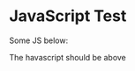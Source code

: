 # JavaScript Test

Some JS below:

<script type="module" src="https://d3js.org/d3.v5.min.js"></script>
<script>
   import * as d3 from "d3";
   document.write(5.6);
   
   var svg = d3.select("svg")
   svg.append("text")
      .attr("transform", "translate(100,0)")
      .attr("x", 50)
      .attr("y", 50)
      .attr("font-size", "20px")
      .attr("class", "title")
      .text("Population bar chart");
</script>

The havascript should be above
